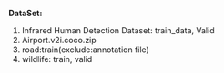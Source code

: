 **DataSet:**
  1. Infrared Human Detection Dataset: train_data, Valid
  2. Airport.v2i.coco.zip
  3. road:train(exclude:annotation file)
  4. wildlife: train, valid
  
